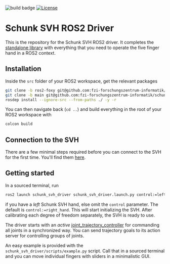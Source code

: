 ![build badge](https://github.com/fzi-forschungszentrum-informatik/schunk_svh_ros_driver/actions/workflows/industrial_ci_foxy_action.yml/badge.svg)
[![License](https://img.shields.io/badge/License-GPLv3-orange)](https://opensource.org/licenses/gpl-license)

# Schunk SVH ROS2 Driver

This is the repository for the Schunk SVH ROS2 driver.
It completes the [standalone
library](https://github.com/fzi-forschungszentrum-informatik/schunk_svh_library)
with everything that you need to operate the five finger hand in a ROS2 context.


## Installation
Inside the `src` folder of your ROS2 workspace, get the relevant packages

```bash
git clone -b ros2-foxy git@github.com:fzi-forschungszentrum-informatik/schunk_svh_ros_driver.git
git clone -b main git@github.com:fzi-forschungszentrum-informatik/schunk_svh_library.git
rosdep install --ignore-src --from-paths ./ -y -r
```

You can then navigate back (`cd ..`) and build everything in the root of your ROS2 workspace with

```bash
colcon build
```

## Connection to the SVH
There are a few minimal steps required before you can connect to the SVH for the first time.
You'll find them [here](https://github.com/fzi-forschungszentrum-informatik/schunk_svh_library#connection-to-the-svh).

## Getting started

In a sourced terminal, run
```bash
ros2 launch schunk_svh_driver schunk_svh_driver.launch.py control:=left_hand
```
if you have a *left* Schunk SVH hand, else omit the `control` parameter. The default is `control:=right_hand`.
This will start initializing the SVH.
After calibrating each degree of freedom separately, the SVH is ready to use.

The driver starts with an *active* [joint_trajectory_controller](http://wiki.ros.org/joint_trajectory_controller) for commanding all joints in a synchronized way.
You can send trajectory goals to its action server for controlling groups of joints.

An easy example is provided with the `schunk_svh_driver/scripts/example.py` script.
Call that in a sourced terminal and you can move individual fingers with sliders in a minimalistic GUI.
